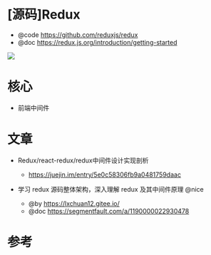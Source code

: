 # [源码]Redux

- @code https://github.com/reduxjs/redux
- @doc https://redux.js.org/introduction/getting-started

![](https://luo0412.oss-cn-hangzhou.aliyuncs.com/static/images/redux/redux-arch.png)



# 核心

- 前端中间件

# 文章

- Redux/react-redux/redux中间件设计实现剖析
  - https://juejin.im/entry/5e0c58306fb9a0481759daac

- 学习 redux 源码整体架构，深入理解 redux 及其中间件原理 @nice
  - @by https://lxchuan12.gitee.io/
  - @doc https://segmentfault.com/a/1190000022930478

# 参考

